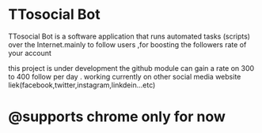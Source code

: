 # TTosocial Bot

 TTosocial Bot is a software application that runs automated tasks (scripts) over the Internet.mainly to follow users ,for boosting the followers rate of your account
 
 this project is under development the github module can gain a rate on 300 to 400 follow per day .
 working currently on other social media website liek(facebook,twitter,instagram,linkdein...etc)
 
 # @supports chrome only for now
